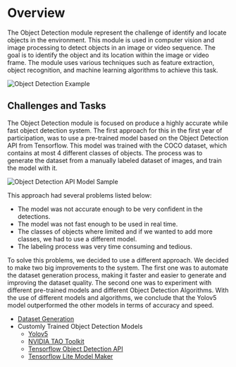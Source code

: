 # Overview

The Object Detection module represent the challenge of identify and locate objects in the environment. This module is used in computer vision and image processing to detect objects in an image or video sequence. The goal is to identify the object and its location within the image or video frame. The module uses various techniques such as feature extraction, object recognition, and machine learning algorithms to achieve this task.

![Object Detection Example](../../../assets/home/ObjectDetection/ObjectDetectionSample.jpg)

## Challenges and Tasks 

The Object Detection module is focused on produce a highly accurate while fast object detection system. The first approach for this in the first year of participation, was to use a pre-trained model based on the Object Detection API from Tensorflow. This model was trained with the COCO dataset, which contains at most 4 different classes of objects. The process was to generate the dataset from a manually labeled dataset of images, and train the model with it. 

![Object Detection API Model Sample](../../../assets/home/ObjectDetection/ObjDetAPISample.png)

This approach had several problems listed below:

- The model was not accurate enough to be very confident in the detections.
- The model was not fast enough to be used in real time.
- The classes of objects where limited and if we wanted to add more classes, we had to use a different model.
- The labeling process was very time consuming and tedious.

To solve this problems, we decided to use a different approach. We decided to make two big improvements to the system. The first one was to automate the dataset generation process, making it faster and easier to generate and improving the dataset quality. The second one was to experiment with different pre-trained models and different Object Detection Algorithms. With the use of different models and algorithms, we conclude that the Yolov5 model outperformed the other models in terms of accuracy and speed.

- [Dataset Generation](Dataset%20Generation/index.md)
- Customly Trained Object Detection Models
    - [Yolov5](Custom%20Models/yolov5.md)
    - [NVIDIA TAO Toolkit](Custom%20Models/NVIDIA-Tao.md)
    - [Tensorflow Object Detection API](Custom%20Models/TF%20Object%20Detection%20API.md)
    - [Tensorflow Lite Model Maker](Custom%20Models/TFLite%20Model%20Maker.md)
